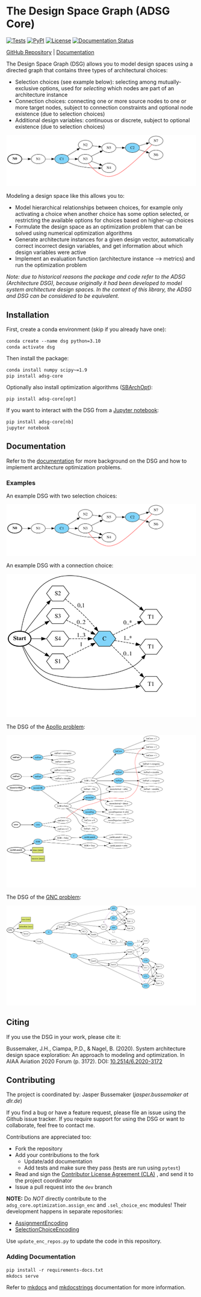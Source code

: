 # The Design Space Graph (ADSG Core)

[![Tests](https://github.com/jbussemaker/adsg-core/workflows/Tests/badge.svg)](https://github.com/jbussemaker/adsg-core/actions/workflows/tests.yml?query=workflow%3ATests)
[![PyPI](https://img.shields.io/pypi/v/adsg-core.svg)](https://pypi.org/project/adsg-core)
[![License](https://img.shields.io/badge/license-MIT-green.svg)](LICENSE)
[![Documentation Status](https://readthedocs.org/projects/adsg-core/badge/?version=latest)](https://adsg-core.readthedocs.io/en/latest/?badge=latest)

[GitHub Repository](https://github.com/jbussemaker/adsg-core) |
[Documentation](https://adsg-core.readthedocs.io/)

The Design Space Graph (DSG) allows you to model design spaces using a directed graph that contains three
types of architectural choices:

- Selection choices (see example below): selecting among mutually-exclusive options, used for *selecting* which nodes
  are part of an architecture instance
- Connection choices: connecting one or more source nodes to one or more target nodes, subject to connection constraints
  and optional node existence (due to selection choices)
- Additional design variables: continuous or discrete, subject to optional existence (due to selection choices)

![DSG with selection](https://raw.githubusercontent.com/jbussemaker/adsg-core/main/docs/figures/adsg_ex_sel.svg)

Modeling a design space like this allows you to:

- Model hierarchical relationships between choices, for example only activating a choice when another choice has some
  option selected, or restricting the available options for choices based on higher-up choices
- Formulate the design space as an optimization problem that can be solved using numerical optimization algorithms
- Generate architecture instances for a given design vector, automatically correct incorrect design variables, and get
  information about which design variables were active
- Implement an evaluation function (architecture instance --> metrics) and run the optimization problem

*Note: due to historical reasons the package and code refer to the ADSG (Architecture DSG), because originally it had
been developed to model system architecture design spaces. In the context of this library, the ADSG and DSG can be
considered to be equivalent.*

## Installation

First, create a conda environment (skip if you already have one):
```
conda create --name dsg python=3.10
conda activate dsg
```

Then install the package:
```
conda install numpy scipy~=1.9
pip install adsg-core
```

Optionally also install optimization algorithms ([SBArchOpt](sbarchopt.readthedocs.io/)):
```
pip install adsg-core[opt]
```

If you want to interact with the DSG from a [Jupyter notebook](https://jupyter.org/):
```
pip install adsg-core[nb]
jupyter notebook
```

## Documentation

Refer to the [documentation](https://adsg-core.readthedocs.io/) for more background on the DSG
and how to implement architecture optimization problems.

### Examples

An example DSG with two selection choices:

![DSG with selection](https://raw.githubusercontent.com/jbussemaker/adsg-core/main/docs/figures/adsg_ex_sel.svg)

An example DSG with a connection choice:

![DSG with connection](https://raw.githubusercontent.com/jbussemaker/adsg-core/main/docs/figures/adsg_ex_conn.svg)

The DSG of the [Apollo problem](https://adsg-core.readthedocs.io/en/latest/example_apollo/):

![GNC DSG](https://raw.githubusercontent.com/jbussemaker/adsg-core/main/docs/figures/adsg_ex_apollo.svg)

The DSG of the [GNC problem](https://adsg-core.readthedocs.io/en/latest/example_gnc/):

![GNC DSG](https://raw.githubusercontent.com/jbussemaker/adsg-core/main/docs/figures/adsg_ex_gnc.svg)

## Citing

If you use the DSG in your work, please cite it:

Bussemaker, J.H., Ciampa, P.D., & Nagel, B. (2020). System architecture design space exploration: An approach to
modeling and optimization. In AIAA Aviation 2020 Forum (p. 3172).
DOI: [10.2514/6.2020-3172](https://doi.org/10.2514/6.2020-3172)

## Contributing

The project is coordinated by: Jasper Bussemaker (*jasper.bussemaker at dlr.de*)

If you find a bug or have a feature request, please file an issue using the Github issue tracker.
If you require support for using the DSG or want to collaborate, feel free to contact me.

Contributions are appreciated too:
- Fork the repository
- Add your contributions to the fork
  - Update/add documentation
  - Add tests and make sure they pass (tests are run using `pytest`)
- Read and sign the [Contributor License Agreement (CLA)](https://github.com/jbussemaker/adsg-core/blob/main/ADSG%20Core%20DLR%20Individual%20Contributor%20License%20Agreement.docx)
  , and send it to the project coordinator
- Issue a pull request into the `dev` branch

**NOTE:** Do *NOT* directly contribute to the `adsg_core.optimization.assign_enc` and `.sel_choice_enc` modules!
Their development happens in separate repositories:
- [AssignmentEncoding](https://github.com/jbussemaker/AssignmentEncoding)
- [SelectionChoiceEncoding](https://github.com/jbussemaker/SelectionChoiceEncoding)

Use `update_enc_repos.py` to update the code in this repository.

### Adding Documentation

```
pip install -r requirements-docs.txt
mkdocs serve
```

Refer to [mkdocs](https://www.mkdocs.org/) and [mkdocstrings](https://mkdocstrings.github.io/) documentation
for more information.
